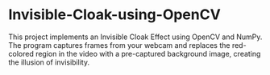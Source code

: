 # Invisible-Cloak-using-OpenCV
This project implements an Invisible Cloak Effect using OpenCV and NumPy. The program captures frames from your webcam and replaces the red-colored region in the video with a pre-captured background image, creating the illusion of invisibility.
